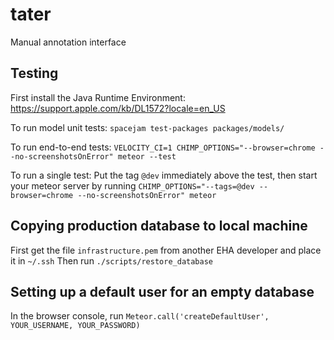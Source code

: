 # tater
Manual annotation interface

## Testing
First install the Java Runtime Environment: https://support.apple.com/kb/DL1572?locale=en_US

To run model unit tests:
`spacejam test-packages packages/models/`

To run end-to-end tests:
`VELOCITY_CI=1 CHIMP_OPTIONS="--browser=chrome --no-screenshotsOnError" meteor --test`

To run a single test:
Put the tag `@dev` immediately above the test, then start your meteor server by running
`CHIMP_OPTIONS="--tags=@dev --browser=chrome --no-screenshotsOnError" meteor`

## Copying production database to local machine
First get the file `infrastructure.pem` from another EHA developer and place it in `~/.ssh`
Then run `./scripts/restore_database`

## Setting up a default user for an empty database
In the browser console, run `Meteor.call('createDefaultUser', YOUR_USERNAME, YOUR_PASSWORD)`
